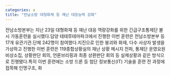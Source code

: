 ```yaml
---
categories: a
title: "전남소방 대형화재 등 재난 대응능력 강화"
---
```

전남소방본부는 지난 23일 대형화재 등 재난 대응 역량강화를 위한 긴급구조통제단 불시 가동훈련을 실시했다.담양 테테루테마파크에서 진행한 이번 훈련은 전남소방본부 등 17개 유관기관․단체 242명이 참여했다.지진으로 인한 붕괴와 화재, 다수 사상자 발생을 가상하고 진행한 이번 훈련은 119종합상황실의 재난 상황 메시지 전파, 통제단 운영요원 비상소집, 상황판단 회의, 언론브리핑과 최종 상환판단 회의 등 실제상황과 같은 방식으로 진행됐다.특히 이번 훈련에는 소방 드론 등 첨단 정보통신(IT) 기술을 훈련 전 과정에 접목해 인명구조, 화